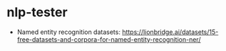 # nlp-tester

- Named entity recognition datasets: https://lionbridge.ai/datasets/15-free-datasets-and-corpora-for-named-entity-recognition-ner/
